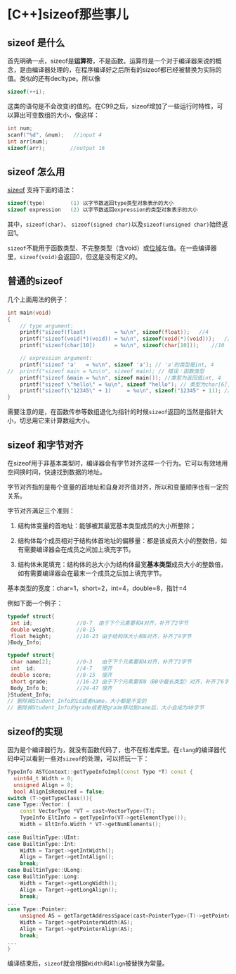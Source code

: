 # [C++]sizeof那些事儿




## sizeof 是什么
首先明确一点，sizeof是**运算符**，不是函数。运算符是一个对于编译器来说的概念，是由编译器处理的，在程序编译好之后所有的sizeof都已经被替换为实际的值。类似的还有decltype。所以像
```c++
sizeof(++i);
```

这类的语句是不会改变i的值的。在C99之后，sizeof增加了一些运行时特性，可以算出可变数组的大小，像这样：

```c++
int num;
scanf("%d", &num);	 //input 4
int arr[num];
sizeof(arr);		//output 16
```



## sizeof 怎么用

[sizeof](http://zh.cppreference.com/w/c/language/sizeof) 支持下面的语法：

```c++
sizeof(type) 	    (1) 以字节数返回type类型对象表示的大小 
sizeof expression 	(2) 以字节数返回expression的类型对象表示的大小 
```

其中，`sizeof(char)`、 `sizeof(signed char)`以及`sizeof(unsigned char)`始终返回1。

`sizeof`不能用于函数类型、不完整类型（含void）或[位域](http://zh.cppreference.com/w/c/language/bit_field)左值。在一些编译器里，`sizeof(void)`会返回0，但这是没有定义的。

## 普通的sizeof

几个上面用法的例子：

```c
int main(void)
{
    // type argument:
    printf("sizeof(float)         = %u\n", sizeof(float));   //4
    printf("sizeof(void(*)(void)) = %u\n", sizeof(void(*)(void)));   //4
    printf("sizeof(char[10])      = %u\n", sizeof(char[10]));    //10

    // expression argument:
    printf("sizeof 'a'   = %u\n", sizeof 'a'); // 'a'的类型是int, 4
//  printf("sizeof main = %zu\n", sizeof main); // 错误：函数类型
    printf("sizeof &main = %u\n", sizeof main()); //类型为返回值int, 4
    printf("sizeof \"hello\" = %u\n", sizeof "hello"); // 类型为char[6], 6
    printf("sizeof(\"12345\" + 1)     = %u\n", sizeof("12345" + 1)); // 类型为指针, 4
}
```

需要注意的是，在函数传参等数组退化为指针的时候`sizeof`返回的当然是指针大小，切忌用它来计算数组大小。

## sizeof 和字节对齐

在sizeof用于非基本类型时，编译器会有字节对齐这样一个行为。它可以有效地用空间换时间，快速找到数据的地址。

字节对齐指的是每个变量的首地址和自身对齐值对齐，所以和变量顺序也有一定的关系。

字节对齐满足三个准则：

1) 结构体变量的首地址：能够被其最宽基本类型成员的大小所整除；

2) 结构体每个成员相对于结构体首地址的偏移量：都是该成员大小的整数倍，如有需要编译器会在成员之间加上填充字节。

3) 结构体末尾填充：结构体的总大小为结构体最宽**基本类型**成员大小的整数倍，如有需要编译器会在最末一个成员之后加上填充字节。

基本类型的宽度：char=1，short=2，int=4，double=8，指针=4

例如下面一个例子：

```c
typedef struct{
 int id;              //0-7  由于下个元素要和4对齐，补齐了2字节
 double weight;       //8-15
 float height;        //16-23 由于结构体大小和8对齐，补齐了4字节
}Body_Info;

typedef struct{
 char name[2];        //0-3   由于下个元素要和4对齐，补齐了2字节
 int  id;             //4-7   很齐
 double score;        //8-15  很齐　　
 short grade;         //16-23 由于下个元素要和8（BB中最长类型）对齐，补齐了6字节　　　
 Body_Info b;         //24-47 很齐
}Student_Info;
// 删除掉Student_Info的id或者name，大小都是不变的
// 删除掉Student_Info的grade或者把grade移动到name后，大小会成为40字节

```



## sizeof的实现

因为是个编译器行为，就没有函数代码了，也不在标准库里。在`clang`的编译器代码中可以看到一些对`sizeof`的处理，可以把玩一下：

```c++
TypeInfo ASTContext::getTypeInfoImpl(const Type *T) const {
  uint64_t Width = 0;
  unsigned Align = 8;
  bool AlignIsRequired = false;
switch (T->getTypeClass()){
case Type::Vector: {
    const VectorType *VT = cast<VectorType>(T);
    TypeInfo EltInfo = getTypeInfo(VT->getElementType());
    Width = EltInfo.Width * VT->getNumElements();
....
case BuiltinType::UInt:
case BuiltinType::Int:
    Width = Target->getIntWidth();
    Align = Target->getIntAlign();
    break;
case BuiltinType::ULong:
case BuiltinType::Long:
    Width = Target->getLongWidth();
    Align = Target->getLongAlign();
    break;
...
case Type::Pointer:
    unsigned AS = getTargetAddressSpace(cast<PointerType>(T)->getPointeeType());
    Width = Target->getPointerWidth(AS);
    Align = Target->getPointerAlign(AS);
    break;
...
}
```

编译结束后，`sizeof`就会根据`Width`和`Align`被替换为常量。


